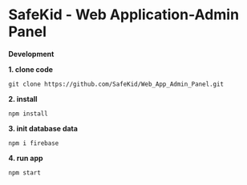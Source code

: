 # SafeKid - Web Application-Admin Panel

**Development**


**1. clone code**
```
git clone https://github.com/SafeKid/Web_App_Admin_Panel.git
```

**2. install**
```
npm install
```

**3. init database data**
```
npm i firebase
```

**4. run app**
```
npm start
```
